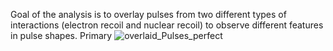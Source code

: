 Goal of the analysis is to overlay pulses from two different types of interactions (electron recoil and nuclear recoil) to observe different features in pulse shapes. Primary ![overlaid_Pulses_perfect](https://user-images.githubusercontent.com/40996191/178026839-e48b8b68-7c36-410e-a3f2-337435f7c0a2.png)
